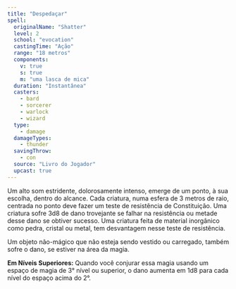 ```yaml
---
title: "Despedaçar"
spell:
  originalName: "Shatter"
  level: 2
  school: "evocation"
  castingTime: "Ação"
  range: "18 metros"
  components:
    v: true
    s: true
    m: "uma lasca de mica"
  duration: "Instantânea"
  casters:
    - bard
    - sorcerer
    - warlock
    - wizard
  type:
    - damage
  damageTypes:
    - thunder
  savingThrow:
    - con
  source: "Livro do Jogador"
  upcast: true
---
```


Um alto som estridente, dolorosamente intenso, emerge de um ponto, à sua escolha, dentro do alcance. Cada criatura, numa esfera de 3 metros de raio, centrada no ponto deve fazer um teste de resistência de Constituição. Uma criatura sofre 3d8 de dano trovejante se falhar na resistência ou metade desse dano se obtiver sucesso. Uma criatura feita de material inorgânico como pedra, cristal ou metal, tem desvantagem nesse teste de resistência.

Um objeto não-mágico que não esteja sendo vestido ou carregado, também sofre o dano, se estiver na área da magia.

**Em Níveis Superiores:** Quando você conjurar essa magia usando um espaço de magia de 3° nível ou superior, o dano aumenta em 1d8 para cada nível do espaço acima do 2°.
